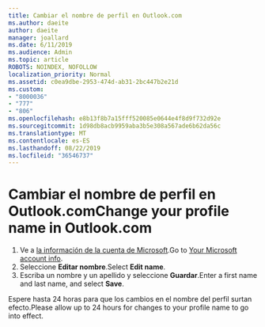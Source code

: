 ```yaml
---
title: Cambiar el nombre de perfil en Outlook.com
ms.author: daeite
author: daeite
manager: joallard
ms.date: 6/11/2019
ms.audience: Admin
ms.topic: article
ROBOTS: NOINDEX, NOFOLLOW
localization_priority: Normal
ms.assetid: c0ea9dbe-2953-474d-ab31-2bc447b2e21d
ms.custom:
- "8000036"
- "777"
- "806"
ms.openlocfilehash: e8b13f8b7a15fff520085e0644e4f8d9f732d92e
ms.sourcegitcommit: 1d98db8acb9959aba3b5e308a567ade6b62da56c
ms.translationtype: MT
ms.contentlocale: es-ES
ms.lasthandoff: 08/22/2019
ms.locfileid: "36546737"
---
```

# <a name="change-your-profile-name-in-outlookcom"></a><span data-ttu-id="55d85-102">Cambiar el nombre de perfil en Outlook.com</span><span class="sxs-lookup"><span data-stu-id="55d85-102">Change your profile name in Outlook.com</span></span>

1. <span data-ttu-id="55d85-103">Ve a [la información de la cuenta de Microsoft](https://go.microsoft.com/fwlink/p/?linkid=860841).</span><span class="sxs-lookup"><span data-stu-id="55d85-103">Go to [Your Microsoft account info](https://go.microsoft.com/fwlink/p/?linkid=860841).</span></span>
2. <span data-ttu-id="55d85-104">Seleccione **Editar nombre**.</span><span class="sxs-lookup"><span data-stu-id="55d85-104">Select **Edit name**.</span></span>
3. <span data-ttu-id="55d85-105">Escriba un nombre y un apellido y seleccione **Guardar**.</span><span class="sxs-lookup"><span data-stu-id="55d85-105">Enter a first name and last name, and select **Save**.</span></span>

<span data-ttu-id="55d85-106">Espere hasta 24 horas para que los cambios en el nombre del perfil surtan efecto.</span><span class="sxs-lookup"><span data-stu-id="55d85-106">Please allow up to 24 hours for changes to your profile name to go into effect.</span></span>